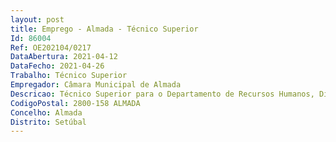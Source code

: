 ```yaml
--- 
layout: post
title: Emprego - Almada - Técnico Superior
Id: 86004
Ref: OE202104/0217
DataAbertura: 2021-04-12
DataFecho: 2021-04-26
Trabalho: Técnico Superior
Empregador: Câmara Municipal de Almada
Descricao: Técnico Superior para o Departamento de Recursos Humanos, Divisão de Gestão de Recursos Humanos.Preferência  Licenciatura em Gestão, Administração Pública.Caracterização do Posto de Trabalho  Atividades no âmbito das competências da DGRH constantes do art.º 17.º do ANEXO C  Estrutura Orgânica Flexível dos Serviços Municipais de Almada do ROSMA, Diário da República, 2.ª série, N.º 6, de 11 de janeiro de 2021, Edital n.º 53 2021.Experiência   Planeamento e conferência do processamento de remunerações e outros abonos variáveis  Verificação dos pressupostos exigidos para o processamento de remunerações relacionados, nomeadamente, com a assiduidade, proteção social, abonos, encargos e descontos  Criação de Procedimentos de Controlo Interno (processamento de remunerações, trabalho suplementar, reposições, outros abonos e suplementos remuneratórios, entre outros)  Elaboração de relatórios e indicadores de RH    Domínio de excel avançado, preferencialmente com experiência com a aplicação de gestão de pessoal MEDIDATA.  Gosto pelo trabalho de equipa.
CodigoPostal: 2800-158 ALMADA
Concelho: Almada
Distrito: Setúbal
--- 
```


